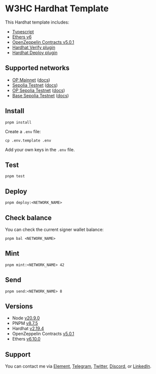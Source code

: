 # W3HC Hardhat Template

This Hardhat template includes:

-   [Typescript](https://www.typescriptlang.org/)
-   [Ethers v6](https://docs.ethers.org/v6/)
-   [OpenZeppelin Contracts v5.0.1](https://github.com/OpenZeppelin/openzeppelin-contracts/releases/tag/v5.0.1)
-   [Hardhat Verify plugin](https://hardhat.org/hardhat-runner/plugins/nomicfoundation-hardhat-verify)
-   [Hardhat Deploy plugin](https://github.com/wighawag/hardhat-deploy)

## Supported networks

-   [OP Mainnet](https://chainlist.org/chain/10) ([docs](https://docs.optimism.io/chain/networks#op-mainnet))
-   [Sepolia Testnet](https://chainlist.org/chain/11155111) ([docs](https://ethereum.org/nb/developers/docs/networks/#sepolia))
-   [OP Sepolia Testnet](https://chainlist.org/chain/11155420) ([docs](https://docs.optimism.io/chain/networks#op-sepolia))
-   [Base Sepolia Testnet](https://chainlist.org/chain/84532) ([docs](https://docs.basescan.org/getting-started/endpoint-urls))

## Install

```
pnpm install
```

Create a `.env` file:

```
cp .env.template .env
```

Add your own keys in the `.env` file.

## Test

```
pnpm test
```

## Deploy

```
pnpm deploy:<NETWORK_NAME>
```

## Check balance

You can check the current signer wallet balance:

```
pnpm bal <NETWORK_NAME>
```

## Mint

```
pnpm mint:<NETWORK_NAME> 42
```

## Send

```
pnpm send:<NETWORK_NAME> 8
```

## Versions

-   Node [v20.9.0](https://nodejs.org/uk/blog/release/v20.9.0/)
-   PNPM [v8.7.5](https://pnpm.io/pnpm-vs-npm)
-   Hardhat [v2.19.4](https://github.com/NomicFoundation/hardhat/releases/)
-   OpenZeppelin Contracts [v5.0.1](https://github.com/OpenZeppelin/openzeppelin-contracts/releases/tag/v5.0.1)
-   Ethers [v6.10.0](https://docs.ethers.org/v6/)

## Support

You can contact me via [Element](https://matrix.to/#/@julienbrg:matrix.org), [Telegram](https://t.me/julienbrg), [Twitter](https://twitter.com/julienbrg), [Discord](https://discordapp.com/users/julienbrg), or [LinkedIn](https://www.linkedin.com/in/julienberanger/).
